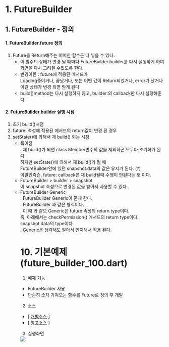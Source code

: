 # 1. FutureBuilder
## 1. FutureBuilder - 정의
#### 1. FutureBuilder.future 정의
1. Future를 Return해주는 어떠한 함수든 다 넣을 수 있다.
    - 이 함수의 상태가 변경 될 때마다 FutureBuilder.builder를 다시 실행하게 하여   
    화면을 다시 그려질 수있도록 한다.
    - 변경이란 : future에 적용된 메서드가    
                Loading중이거나, 끝났거나, 또는 어떤 값이 Return되었거나, error가 났거나   
              이런 상태가 변경 되면 받게 된다.   
    - build()method는 다시 실행하지 않고, builder:의 callback만 다시 실행해준다.
#### 2. FutureBuilder.builder 실행 시점
1. 초기 build()시점
2. future: 속성에 적용된 메서드의 return값이 변경 된 경우
3. setState()에 의해서 재 build() 되는 시점   
    - 특이점   
        . 재 build()가 되면 class Member변수의 값을 제외하곤 모두다 초기화가 된다.   
          하지만  setState()에 의해서 재 build()가 될 때   
          FutureBuilder안에 있던 snapshot.data의 값은 유지가 된다. (?)   
          이말인즉슨, future: callback은 재 build될때 수행이 안된다는 뜻 이다.   
    - FutureBuilder > builder > snapshot   
         이 snapshot 속성으로 변경된 값을 받아서 사용할 수 있다.   
    - FutureBuilder Generic   
        . FutureBuilder Generic이 존재 한다.   
        . FutureBuilder<Object> 과 같은 형식이다.   
        . 이 때 <Object>와 같으 Generic은 future:속성의 return type이다.   
          즉, 아래에서는 checkPermission() 메서드의 return type이다.   
          snapshot.data의 type이다.   
        . Generic은 생략해도 알아서 인지해서 적용 된다.    

# 10. 기본예제 (future_builder_100.dart)
1. 예제 기능
  - FutureBuilder 사용
  - 단순히 숫자 가져오는 함수를 Future로 정의 후 개발
2. 소스
 - [ [개발소스](./lib/future/future_builder_100.dart) ]
 - [ [참고소스](https://github.com/codefactory-co/flutter-lv1-theory-future-and-stream-builder) ]

3. 실행화면
 <image src='./README_images/future_builder_100_1.png'>


